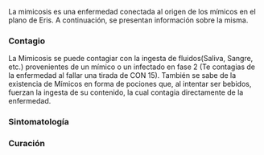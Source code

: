 La mimicosis es una enfermedad conectada al origen de los mímicos en el plano de Eris. A continuación, se presentan información sobre la misma.

### Contagio
La Mimicosis se puede contagiar con la ingesta de fluidos(Saliva, Sangre, etc.) provenientes de un mímico o un infectado en fase 2 (Te contagias de la enfermedad al fallar una tirada de CON 15).
También se sabe de la existencia de Mímicos en forma de pociones que, al intentar ser bebidos, fuerzan la ingesta de su contenido, la cual contagia directamente de la enfermedad.
### Sintomatología
### Curación
